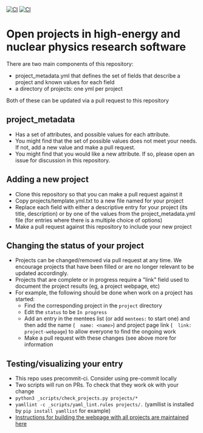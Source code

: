 [![CI](https://github.com/research-software-collaborations/project_database/actions/workflows/check_projects.yml/badge.svg)](https://github.com/research-software-collaborations/project_database/actions/workflows/check_projects.yml)
[![CI](https://github.com/research-software-collaborations/project_database/actions/workflows/yaml_checker.yml/badge.svg)](https://github.com/research-software-collaborations/project_database/actions/workflows/yaml_checker.yml)

# Open projects in high-energy and nuclear physics research software

There are two main components of this repository:
- project_metadata.yml that defines the set of fields that describe a project and known values for each field
- a directory of projects: one yml per project

Both of these can be updated via a pull request to this repository

## project_metadata
- Has a set of attributes, and possible values for each attribute.
- You might find that the set of possible values does not meet your needs. If not, add a new value and make a pull request.
- You might find that you would like a new attribute. If so, please open an issue for discussion in this repository.

## Adding a new project
- Clone this repository so that you can make a pull request against it
- Copy projects/template.yml.txt to a new file named for your project
- Replace each field with either a descriptive entry for your project (its title, description) or by one of the values from the project_metadata.yml file
(for entries where there is a multiple choice of options)
- Make a pull request against this repository to include your new project

## Changing the status of your project
- Projects can be changed/removed via pull request at any time. We encourage projects that have been filled or are no
longer relevant to be updated accordingly.
- Projects that are complete or in progress require a "link" field used to document the project results (eg, a project webpage, etc)
- For example, the following should be done when work on a project has started:
  - Find the corresponding project in the ```project``` directory
  - Edit the ```status``` to be ```In progress```
  - Add an entry in the mentees list (or add ```mentees:``` to start one) and then add the name (```  name: <name>```) and project page 
    link  (```  link: project-webpage```) to allow everyone to find the ongoing work
  - Make a pull request with these changes (see above more for information

## Testing/visualizing your entry
- This repo uses precommit-ci. Consider using pre-commit locally
- Two scripts will run on PRs. To check that they work ok with your change
-  ```python3 _scripts/check_projects.py projects/*```
-  ```yamllint -c _scripts/yaml_lint.rules projects/.``` (yamllist is installed by ```pip install yamllist``` for example)
- [Instructions for building the webpage with all projects are maintained here](https://github.com/research-software-collaborations/research-software-collaborations.github.io/blob/master/README.md#testing-a-new-project-or-other-development-in-the-project_database-repo)

